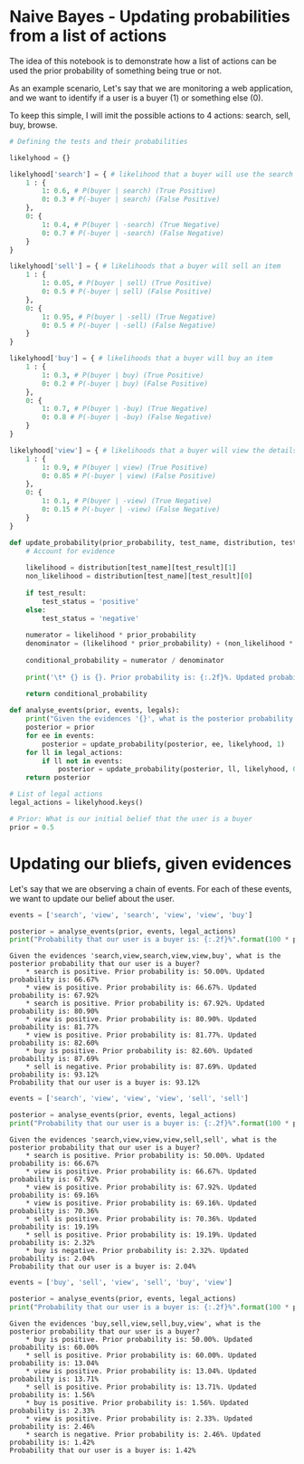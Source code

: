 
# Naive Bayes - Updating probabilities from a list of actions

The idea of this notebook is to demonstrate how a list of actions can be used the prior probability of something being true or not.

As an example scenario, Let's say that we are monitoring a web application, and we want to identify if a user is a buyer (1) or something else (0).

To keep this simple, I will imit the possible actions to 4 actions: search, sell, buy, browse.



```python
# Defining the tests and their probabilities

likelyhood = {}

likelyhood['search'] = { # likelihood that a buyer will use the search function
    1 : {
        1: 0.6, # P(buyer | search) (True Positive)
        0: 0.3 # P(-buyer | search) (False Positive)
    },
    0: {
        1: 0.4, # P(buyer | -search) (True Negative)
        0: 0.7 # P(-buyer | -search) (False Negative)
    }
}

likelyhood['sell'] = { # likelihoods that a buyer will sell an item
    1 : {
        1: 0.05, # P(buyer | sell) (True Positive)
        0: 0.5 # P(-buyer | sell) (False Positive)
    },
    0: {
        1: 0.95, # P(buyer | -sell) (True Negative)
        0: 0.5 # P(-buyer | -sell) (False Negative)
    }
}

likelyhood['buy'] = { # likelihoods that a buyer will buy an item
    1 : {
        1: 0.3, # P(buyer | buy) (True Positive)
        0: 0.2 # P(-buyer | buy) (False Positive)
    },
    0: {
        1: 0.7, # P(buyer | -buy) (True Negative)
        0: 0.8 # P(-buyer | -buy) (False Negative)
    }
}

likelyhood['view'] = { # likelihoods that a buyer will view the details of an item
    1 : {
        1: 0.9, # P(buyer | view) (True Positive)
        0: 0.85 # P(-buyer | view) (False Positive)
    },
    0: {
        1: 0.1, # P(buyer | -view) (True Negative)
        0: 0.15 # P(-buyer | -view) (False Negative)
    }
}
```


```python
def update_probability(prior_probability, test_name, distribution, test_result):
    # Account for evidence
    
    likelihood = distribution[test_name][test_result][1]
    non_likelihood = distribution[test_name][test_result][0]
    
    if test_result:
        test_status = 'positive'
    else:
        test_status = 'negative'
        
    numerator = likelihood * prior_probability
    denominator = (likelihood * prior_probability) + (non_likelihood * (1 - prior_probability))
    
    conditional_probability = numerator / denominator
    
    print('\t* {} is {}. Prior probability is: {:.2f}%. Updated probability is: {:.2f}%'.format(test_name, test_status, 100 * prior_probability, 100 * conditional_probability))
    
    return conditional_probability
```


```python
def analyse_events(prior, events, legals):
    print("Given the evidences '{}', what is the posterior probability that our user is a buyer?".format(",".join(events)))
    posterior = prior
    for ee in events:
        posterior = update_probability(posterior, ee, likelyhood, 1)
    for ll in legal_actions:
        if ll not in events:
            posterior = update_probability(posterior, ll, likelyhood, 0)
    return posterior
```


```python
# List of legal actions
legal_actions = likelyhood.keys()

# Prior: What is our initial belief that the user is a buyer
prior = 0.5 
```

# Updating our bliefs, given evidences

Let's say that we are observing a chain of events. For each of these events, we want to update our belief about the user.


```python
events = ['search', 'view', 'search', 'view', 'view', 'buy']

posterior = analyse_events(prior, events, legal_actions)
print("Probability that our user is a buyer is: {:.2f}%".format(100 * posterior))
```

    Given the evidences 'search,view,search,view,view,buy', what is the posterior probability that our user is a buyer?
    	* search is positive. Prior probability is: 50.00%. Updated probability is: 66.67%
    	* view is positive. Prior probability is: 66.67%. Updated probability is: 67.92%
    	* search is positive. Prior probability is: 67.92%. Updated probability is: 80.90%
    	* view is positive. Prior probability is: 80.90%. Updated probability is: 81.77%
    	* view is positive. Prior probability is: 81.77%. Updated probability is: 82.60%
    	* buy is positive. Prior probability is: 82.60%. Updated probability is: 87.69%
    	* sell is negative. Prior probability is: 87.69%. Updated probability is: 93.12%
    Probability that our user is a buyer is: 93.12%



```python
events = ['search', 'view', 'view', 'view', 'sell', 'sell']

posterior = analyse_events(prior, events, legal_actions)
print("Probability that our user is a buyer is: {:.2f}%".format(100 * posterior))

```

    Given the evidences 'search,view,view,view,sell,sell', what is the posterior probability that our user is a buyer?
    	* search is positive. Prior probability is: 50.00%. Updated probability is: 66.67%
    	* view is positive. Prior probability is: 66.67%. Updated probability is: 67.92%
    	* view is positive. Prior probability is: 67.92%. Updated probability is: 69.16%
    	* view is positive. Prior probability is: 69.16%. Updated probability is: 70.36%
    	* sell is positive. Prior probability is: 70.36%. Updated probability is: 19.19%
    	* sell is positive. Prior probability is: 19.19%. Updated probability is: 2.32%
    	* buy is negative. Prior probability is: 2.32%. Updated probability is: 2.04%
    Probability that our user is a buyer is: 2.04%



```python
events = ['buy', 'sell', 'view', 'sell', 'buy', 'view']

posterior = analyse_events(prior, events, legal_actions)
print("Probability that our user is a buyer is: {:.2f}%".format(100 * posterior))
```

    Given the evidences 'buy,sell,view,sell,buy,view', what is the posterior probability that our user is a buyer?
    	* buy is positive. Prior probability is: 50.00%. Updated probability is: 60.00%
    	* sell is positive. Prior probability is: 60.00%. Updated probability is: 13.04%
    	* view is positive. Prior probability is: 13.04%. Updated probability is: 13.71%
    	* sell is positive. Prior probability is: 13.71%. Updated probability is: 1.56%
    	* buy is positive. Prior probability is: 1.56%. Updated probability is: 2.33%
    	* view is positive. Prior probability is: 2.33%. Updated probability is: 2.46%
    	* search is negative. Prior probability is: 2.46%. Updated probability is: 1.42%
    Probability that our user is a buyer is: 1.42%

